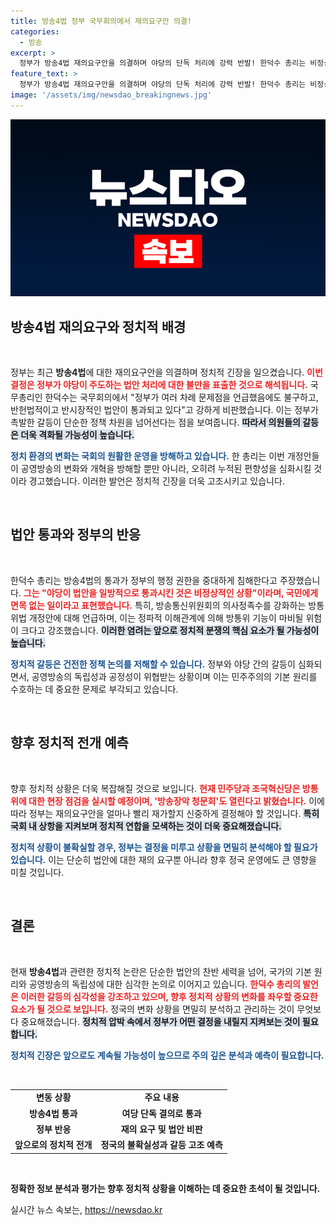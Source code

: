 ```yaml
---
title: 방송4법 정부 국무회의에서 재의요구안 의결!
categories:
  - 방송
excerpt: >
  정부가 방송4법 재의요구안을 의결하며 야당의 단독 처리에 강력 반발! 한덕수 총리는 비정상적 상황에 우려를 표명하고, 공영방송의 편향성이 악화될 것이라 경고했습니다. 방송 관련 긴장감이 높아지는 시점, 앞으로의 전개가 주목됩니다!
feature_text: >
  정부가 방송4법 재의요구안을 의결하며 야당의 단독 처리에 강력 반발! 한덕수 총리는 비정상적 상황에 우려를 표명하고, 공영방송의 편향성이 악화될 것이라 경고했습니다. 방송 관련 긴장감이 높아지는 시점, 앞으로의 전개가 주목됩니다!
image: '/assets/img/newsdao_breakingnews.jpg'
---
```


<p><img src="/assets/img/newsdao_breakingnews.jpg" alt="implanttips 속보" /></p>

<h2 data-ke-size="size26">방송4법 재의요구와 정치적 배경</h2>

<p data-ke-size="size16">&nbsp;</p>

<p>정부는 최근 <b>방송4법</b>에 대한 재의요구안을 의결하며 정치적 긴장을 일으켰습니다. <b><span style="color: #ee2323;">이번 결정은 정부가 야당이 주도하는 법안 처리에 대한 불만을 표출한 것으로 해석됩니다.</span></b> 국무총리인 한덕수는 국무회의에서 "정부가 여러 차례 문제점을 언급했음에도 불구하고, 반헌법적이고 반시장적인 법안이 통과되고 있다"고 강하게 비판했습니다. 이는 정부가 촉발한 갈등이 단순한 정책 차원을 넘어선다는 점을 보여줍니다. <b><span style="background-color: #21538527;">따라서 의원들의 갈등은 더욱 격화될 가능성이 높습니다.</span></b> </p>

<p><b><span style="color: #1a5490;">정치 환경의 변화는 국회의 원활한 운영을 방해하고 있습니다.</span></b> 한 총리는 이번 개정안들이 공영방송의 변화와 개혁을 방해할 뿐만 아니라, 오히려 누적된 편향성을 심화시킬 것이라 경고했습니다. 이러한 발언은 정치적 긴장을 더욱 고조시키고 있습니다.</p>

<p data-ke-size="size16">&nbsp;</p>

<h2 data-ke-size="size26">법안 통과와 정부의 반응</h2>

<p data-ke-size="size16">&nbsp;</p>

<p>한덕수 총리는 방송4법의 통과가 정부의 행정 권한을 중대하게 침해한다고 주장했습니다. <b><span style="color: #ee2323;">그는 "야당이 법안을 일방적으로 통과시킨 것은 비정상적인 상황"이라며, 국민에게 면목 없는 일이라고 표현했습니다.</span></b> 특히, 방송통신위원회의 의사정족수를 강화하는 방통위법 개정안에 대해 언급하며, 이는 정파적 이해관계에 의해 방통위 기능이 마비될 위험이 크다고 강조했습니다. <b><span style="background-color: #21538527;">이러한 염려는 앞으로 정치적 분쟁의 핵심 요소가 될 가능성이 높습니다.</span></b> </p>

<p><b><span style="color: #1a5490;">정치적 갈등은 건전한 정책 논의를 저해할 수 있습니다.</span></b> 정부와 야당 간의 갈등이 심화되면서, 공영방송의 독립성과 공정성이 위협받는 상황이며 이는 민주주의의 기본 원리를 수호하는 데 중요한 문제로 부각되고 있습니다.</p>

<p data-ke-size="size16">&nbsp;</p>

<h2 data-ke-size="size26">향후 정치적 전개 예측</h2>

<p data-ke-size="size16">&nbsp;</p>

<p>향후 정치적 상황은 더욱 복잡해질 것으로 보입니다. <b><span style="color: #ee2323;">현재 민주당과 조국혁신당은 방통위에 대한 현장 점검을 실시할 예정이며, '방송장악 청문회'도 열린다고 밝혔습니다.</span></b> 이에 따라 정부는 재의요구안을 얼마나 빨리 재가할지 신중하게 결정해야 할 것입니다. <b><span style="background-color: #21538527;">특히 국회 내 상항을 지켜보며 정치적 연합을 모색하는 것이 더욱 중요해졌습니다.</span></b> </p>

<p><b><span style="color: #1a5490;">정치적 상황이 불확실할 경우, 정부는 결정을 미루고 상황을 면밀히 분석해야 할 필요가 있습니다.</span></b> 이는 단순히 법안에 대한 재의 요구뿐 아니라 향후 정국 운영에도 큰 영향을 미칠 것입니다.</p>

<p data-ke-size="size16">&nbsp;</p>

<h2 data-ke-size="size26">결론</h2>

<p data-ke-size="size16">&nbsp;</p>

<p>현재 <b>방송4법</b>과 관련한 정치적 논란은 단순한 법안의 찬반 세력을 넘어, 국가의 기본 원리와 공영방송의 독립성에 대한 심각한 논의로 이어지고 있습니다. <b><span style="color: #ee2323;">한덕수 총리의 발언은 이러한 갈등의 심각성을 강조하고 있으며, 향후 정치적 상황의 변화를 좌우할 중요한 요소가 될 것으로 보입니다.</span></b> 정국의 변화 상황을 면밀히 분석하고 관리하는 것이 무엇보다 중요해졌습니다. <b><span style="background-color: #21538527;">정치적 압박 속에서 정부가 어떤 결정을 내릴지 지켜보는 것이 필요합니다.</span></b> </p>

<p><b><span style="color: #1a5490;">정치적 긴장은 앞으로도 계속될 가능성이 높으므로 주의 깊은 분석과 예측이 필요합니다.</span></b> </p>

<p data-ke-size="size16">&nbsp;</p> 

<table>
<tr>
<td style="text-align: center; height: 17px;"><b>변동 상황</b></td>
<td style="text-align: center; height: 17px;"><b>주요 내용</b></td>
</tr>
<tr>
<td style="text-align: center; height: 17px;"><b>방송4법 통과</b></td>
<td style="text-align: center; height: 17px;"><b>여당 단독 결의로 통과</b></td>
</tr>
<tr>
<td style="text-align: center; height: 17px;"><b>정부 반응</b></td>
<td style="text-align: center; height: 17px;"><b>재의 요구 및 법안 비판</b></td>
</tr>
<tr>
<td style="text-align: center; height: 17px;"><b>앞으로의 정치적 전개</b></td>
<td style="text-align: center; height: 17px;"><b>정국의 불확실성과 갈등 고조 예측</b></td>
</tr>
</table>

<p data-ke-size="size16">&nbsp;</p> 

<p><b>정확한 정보 분석과 평가는 향후 정치적 상황을 이해하는 데 중요한 초석이 될 것입니다.</b></p>
실시간 뉴스 속보는, <a href="https://newsdao.kr" rel="dofollow">https://newsdao.kr</a>


